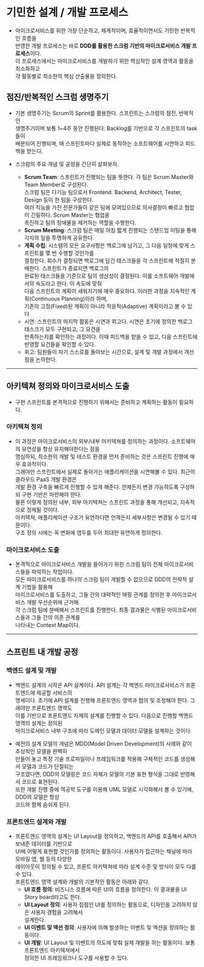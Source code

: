 # 기민한 설계 / 개발 프로세스

- 마이크로서비스를 위한 가장 단순하고, 체계적이며, 효율적이면서도 기민한 반복적인 흐름을  
  반영한 개발 프로세스는 바로 **DDD를 활용한 스크럼 기반의 마이크로서비스 개발 프로세스**이다.  
  이 프로세스에서는 마이크로서비스를 개발하기 위한 핵심적인 설계 영역과 활동을 최소화하고  
  각 활동별로 최소한의 핵심 산출물을 정의한다.

<h2>점진/반복적인 스크럼 생명주기</h2>

- 기본 생명주기는 Scrum의 Sprint를 활용한다. 스프린트는 스크럼의 점진, 반복적인  
  생명주기이며 보통 1~4주 동안 진행된다. Backlog를 기반으로 각 스프린트의 task들이  
  배분되어 진행되며, 매 스프린트마다 실제로 동작하는 소프트웨어를 시연하고 피드백을 받는다.

- 스크럼의 주요 개념 및 공정을 간단히 살펴보자.

  - **Scrum Team**: 스프린트가 진행되는 팀을 뜻한다. 각 팀은 Scrum Master와 Team Member로 구성된다.  
    스크럼 팀은 다기능 팀으로서 Frontend. Backend, Architect, Tester, Design 등이 한 팀을 구성한다.  
    여러 직능을 가진 전문가들이 같은 팀에 모여있으므로 의사결정이 빠르고 협업이 긴밀하다. Scrum Master는 협업을  
    촉진하고 팀의 장애물을 제거하는 역할을 수행한다.
  - **Scrum Meeting**: 스크럼 팀은 매일 아침 짧게 진행되는 스탠드업 미팅을 통해 각자의 일을 투명하게 공유한다.
  - **계획 수립**: 시스템의 모든 요구사항은 백로그에 남기고, 그 다음 일정에 맞게 스프린트를 몇 번 수행할 것인가를  
    결정한다. 회수가 결정되면 백로그에 담긴 태스크들을 각 스프린트에 적절히 분배한다. 스프린트가 종료되면 백로그의  
    완료된 태스크들을 기준으로 팀의 생산성이 결정된다. 이를 소프트웨어 개발에서의 속도라고 한다. 이 속도에 맞춰  
    다음 스프린트의 계획이 세워지기에 매우 중요하다. 이러한 과정을 지속적인 계획(Continuous Planning)이라 하며,  
    기존의 고정(Fixed)된 계획이 아니라 적응적(Adaptive) 계획이라고 볼 수 있다.
  - 시연: 스프린트의 마지막 활동은 시연과 회고다. 시연은 초기에 정의한 백로그 태스크가 모두 구현되고, 그 요건을  
    만족하는지를 확인하는 과정이다. 이때 피드백을 받을 수 있고, 다음 스프린트에 반영할 요건들을 확인할 수 있다.
  - 회고: 팀원들이 자기 스스로를 돌아보는 시간으로, 설계 및 개발 과정에서 개선점을 논의한다.

<hr/>

<h2>아키텍쳐 정의와 마이크로서비스 도출</h2>

- 구현 스프린트를 본격적으로 진행하기 위해서는 준비하고 계획하는 활동이 필요하다.

<h3>아키텍쳐 정의</h3>

- 이 과정은 마이크로서비스의 외부/내부 아키텍쳐를 정의하는 과정이다. 소프트웨어의 유연성을 항상 유지해야한다는 점을  
  명심하되, 최소한의 개발 및 테스트 환경을 먼저 준비하는 것은 스프린트 진행에 매우 효과적이다.  
  그래야만 스프린트에서 실제로 돌아가는 애플리케이션을 시연해볼 수 있다. 최근의 클라우드 PaaS 개발 환경은  
  개발 환경 구축을 빠르게 진행할 수 있게 해준다. 언제든지 변경 가능하도록 구성하되 구현 기반은 마련해야 한다.  
  물론 이렇게 정의된 내부, 외부 아키텍쳐는 스프린트 과정을 통해 개선되고, 지속적으로 정제될 것이다.  
  아키텍쳐, 애플리케이션 구조가 유연하다면 언제든지 세부사항은 변경될 수 있기 때문이다.  
  구조 정의 시에는 꼭 변화에 염두를 두어 최대한 유연하게 정의한다.

<h3>마이크로서비스 도출</h3>

- 본격적으로 마이크로서비스 개발을 들어가기 위한 스크럼 팀이 전체 마이크로서비스들을 파악하는 작업이다.  
 모든 마이크로서비스를 하나의 스크럼 팀이 개발할 수 없으므로 DDD의 전략적 설계 기법을 활용해  
 마이크로서비스를 도출하고, 그들 간의 대략적인 매핑 관계를 정의한 후 마이크로서비스 개발 우선순위에 근거해  
 각 스크럼 팀에 분배해서 스프린트를 진행한다. 최종 결과물은 식별된 마이크로서비스들과 그들 간의 의존 관계를  
 나타내는 Context Map이다.
<hr/>

<h2>스프린트 내 개발 공정</h2>

<h3>백엔드 설계 및 개발</h3>

- 백엔드 설계의 시작은 API 설계이다. API 설계는 각 백엔드 마이크로서비스가 프론트엔드에 제공할 서비스의  
  명세이다. 초기에 API 설계를 진행해 프론트엔드 영역과 협의 및 조정해야 한다. 그래야만 프론트엔드 영역도  
  이를 기반으로 프론트엔드 자체의 설계를 진행할 수 있다. 다음으로 진행할 백엔드 영역의 설계는 정의된  
  마이크로서비스 내부 구조에 따라 도메인 모델과 데이터 모델을 설계하는 것이다.

- 예전의 설계 모델의 개념은 MDD(Model Driven Development)의 사례와 같이 추상적인 모델을 완벽히  
  만들어 놓고 특정 기술 프로파일이나 프레임워크를 적용해 구체적인 코드를 생성해서 모델과 코드가 단절되는  
  구조였다면, DDD의 모델링은 코드 자체가 모델의 기본 표현 형식을 그대로 반영해서 코드로 표현된다.  
  또한 개발 진행 중에 역공학 도구를 이용해 UML 모델로 시각화해서 볼 수 있기에, DDD의 모델은 항상  
  코드와 함께 숨쉬게 된다.

<h3>프론트엔드 설계와 개발</h3>

- 프론트엔드 영역의 설계는 UI Layout을 정의하고, 백엔드의 API를 호출해서 API가 보내준 데이터를 기반으로  
  UI에 어떻게 표현할 것인가를 정의하는 활동이다. 사용자가 접근하는 채널에 따라 모바일 앱, 웹 등의 다양한  
  레이아웃이 정의될 수 있고, 프론트 아키텍쳐에 따라 설계 수준 및 방식이 모두 다를 수 있다.  
  프론트엔드 영역 설계와 개발의 기본적인 활동은 아래와 같다.
  - **UI 흐름 정의**: 비즈니스 흐름에 따른 UI의 흐름을 정의한다. 이 결과물을 UI Story board라고도 한다.
  - **UI Layout 정의**: 사용자 접점인 UI를 정의하는 활동으로, 디자인을 고려하지 않은 사용자 경험을 고려해서  
    설계한다.
  - **UI 이벤트 및 액션 정의**: 사용자에 의해 발생하는 이벤트 및 액션을 정의하는 활동이다.
  - **UI 개발**: UI Layout 및 이벤트의 의도에 맞춰 실제 개발을 하는 활동이다. 보통 프론트엔드 아키텍쳐에서  
    정의한 UI 프레임워크나 도구를 사용할 수 있다.
